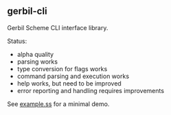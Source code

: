## gerbil-cli

Gerbil Scheme CLI interface library.

Status:
- alpha quality
- parsing works
- type conversion for flags works
- command parsing and execution works
- help works, but need to be improved
- error reporting and handling requires improvements

See [example.ss](./example.ss) for a minimal demo.
